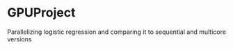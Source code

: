 # GPUProject
Parallelizing logistic regression and comparing it to sequential and multicore versions
